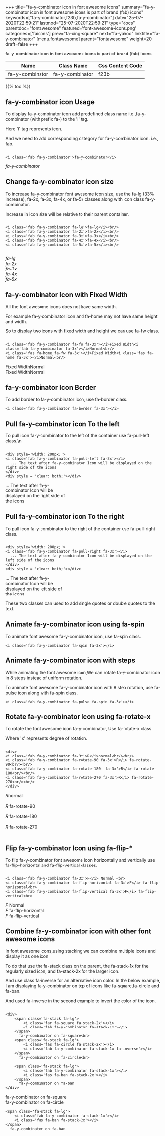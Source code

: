 +++
title="fa-y-combinator icon in font awesome icons"
summary="fa-y-combinator icon in font awesome icons is part of brand (fab) icons"
keywords=["fa-y-combinator,f23b,fa-y-combinator"]
date="25-07-2020T22:59:21"
lastmod="25-07-2020T22:59:21"
type="docs"
parentdoc="fontawesome"
featured='font-awesome-icons.png'
categories=['faicons']
prev="fa-xing-square"
next="fa-yahoo"
linktitle="fa-y-combinator"
[menu.fontawesome]
parent="fontawesome"
weight=20
draft=false
+++


fa-y-combinator icon in font awesome icons is part of brand (fab) icons

<div class='table-responsive'><table class='table'><thead><tr><th>Name</th><th>Class Name</th><th>Css Content Code</th></tr></thead><tbody><tr><td>fa-y-combinator</td><td>fa-y-combinator</td><td>f23b</td></tr></tbody></table></div>


{{% toc %}}


## fa-y-combinator icon Usage

To display fa-y-combinator icon add predefined class name i.e.,fa-y-combinator (with prefix fa-) to the 'i' tag.

Here 'i' tag represents icon.

And we need to add corresponding category for fa-y-combinator icon. i.e., fab.


```

<i class='fab fa-y-combinator'>fa-y-combinator</i>
```

<i class='fab fa-y-combinator'>fa-y-combinator</i>




## Change fa-y-combinator icon size
To increase fa-y-combinator font awesome icon size, use the fa-lg (33% increase), fa-2x, fa-3x, fa-4x, or fa-5x classes along with icon class fa-y-combinator.

Increase in icon size will be relative to their parent container. 

```

<i class='fab fa-y-combinator fa-lg'>fa-lg</i><br/>
<i class='fab fa-y-combinator fa-2x'>fa-2x</i><br/>
<i class='fab fa-y-combinator fa-3x'>fa-3x</i><br/>
<i class='fab fa-y-combinator fa-4x'>fa-4x</i><br/>
<i class='fab fa-y-combinator fa-5x'>fa-5x</i><br/>
            
```

<i class='fab fa-y-combinator fa-lg'>fa-lg</i><br/>
<i class='fab fa-y-combinator fa-2x'>fa-2x</i><br/>
<i class='fab fa-y-combinator fa-3x'>fa-3x</i><br/>
<i class='fab fa-y-combinator fa-4x'>fa-4x</i><br/>
<i class='fab fa-y-combinator fa-5x'>fa-5x</i><br/>
            



## fa-y-combinator Icon with Fixed Width 

All the font awesome icons does not have same width.

For example fa-y-combinator icon and fa-home may not have same height and width.

So to display two icons with fixed width and height we can use fa-fw class.


```

<i class='fab fa-y-combinator fa-fw fa-3x'></i>Fixed Width<i class='fab fa-y-combinator fa-3x'></i>Normal<br/>
<i class='fas fa-home fa-fw fa-3x'></i>Fixed Width<i class='fas fa-home fa-3x'></i>Normal<br/>
```

<i class='fab fa-y-combinator fa-fw fa-3x'></i>Fixed Width<i class='fab fa-y-combinator fa-3x'></i>Normal<br/>
<i class='fas fa-home fa-fw fa-3x'></i>Fixed Width<i class='fas fa-home fa-3x'></i>Normal<br/>



## fa-y-combinator Icon Border 

To add border to fa-y-combinator icon, use fa-border class.


```
<i class='fab fa-y-combinator fa-border fa-3x'></i>

```
<i class='fab fa-y-combinator fa-border fa-3x'></i>





## Pull fa-y-combinator icon To the left

To pull icon fa-y-combinator to the left of the container use fa-pull-left class.\n

```

<div style='width: 200px;'>
<i class='fab fa-y-combinator fa-pull-left fa-3x'></i>
  ... The text after fa-y-combinator Icon will be displayed on the right side of the icons
</div>
<div style = 'clear: both;'></div>
```

<div style='width: 200px;'>
<i class='fab fa-y-combinator fa-pull-left fa-3x'></i>
  ... The text after fa-y-combinator Icon will be displayed on the right side of the icons
</div>
<div style = 'clear: both;'></div>




## Pull fa-y-combinator icon To the right
To pull icon fa-y-combinator to the right of the container use fa-pull-right class.

```

<div style='width: 200px;'>
<i class='fab fa-y-combinator fa-pull-right fa-3x'></i>
  ... The text after fa-y-combinator Icon will be displayed on the left side of the icons
</div>
<div style = 'clear: both;'></div>
```

<div style='width: 200px;'>
<i class='fab fa-y-combinator fa-pull-right fa-3x'></i>
  ... The text after fa-y-combinator Icon will be displayed on the left side of the icons
</div>
<div style = 'clear: both;'></div>

These two classes can used to add single quotes or double quotes to the text.


## Animate fa-y-combinator icon using fa-spin
To animate font awesome fa-y-combinator icon, use fa-spin class.

```
<i class='fab fa-y-combinator fa-spin fa-3x'></i>
```
<i class='fab fa-y-combinator fa-spin fa-3x'></i>




## Animate fa-y-combinator icon with steps
While animating the font awesome icon,We can rotate fa-y-combinator icon in 8 steps instead of uniform rotation.

To animate font awesome fa-y-combinator icon with 8 step rotation, use fa-pulse icon along with fa-spin class.


```
<i class='fab fa-y-combinator fa-pulse fa-spin fa-3x'></i>

```
<i class='fab fa-y-combinator fa-pulse fa-spin fa-3x'></i>





## Rotate fa-y-combinator Icon using fa-rotate-x
To rotate the font awesome icon fa-y-combinator, Use fa-rotate-x class

Where 'x' represents degree of rotation.


```

<div>
<i class='fab fa-y-combinator fa-3x'>R</i>normal<br/><br/>
<i class='fab fa-y-combinator fa-rotate-90 fa-3x'>R</i> fa-rotate-90<br/><br/> 
<i class='fab fa-y-combinator fa-rotate-180  fa-3x'>R</i> fa-rotate-180<br/><br/> 
<i class='fab fa-y-combinator fa-rotate-270 fa-3x'>R</i> fa-rotate-270<br/><br/>
</div>
```

<div>
<i class='fab fa-y-combinator fa-3x'>R</i>normal<br/><br/>
<i class='fab fa-y-combinator fa-rotate-90 fa-3x'>R</i> fa-rotate-90<br/><br/> 
<i class='fab fa-y-combinator fa-rotate-180  fa-3x'>R</i> fa-rotate-180<br/><br/> 
<i class='fab fa-y-combinator fa-rotate-270 fa-3x'>R</i> fa-rotate-270<br/><br/>
</div>




## Flip fa-y-combinator Icon using fa-flip-*
To flip fa-y-combinator font awesome icon horizontally and vertically use fa-flip-horizontal and fa-flip-vertical classes. 

```

<i class='fab fa-y-combinator fa-3x'>F</i> Normal <br>
<i class='fab fa-y-combinator fa-flip-horizontal fa-3x'>F</i> fa-flip-horizontal<br>
<i class='fab fa-y-combinator fa-flip-vertical fa-3x'>F</i> fa-flip-vertical<br>
```

<i class='fab fa-y-combinator fa-3x'>F</i> Normal <br>
<i class='fab fa-y-combinator fa-flip-horizontal fa-3x'>F</i> fa-flip-horizontal<br>
<i class='fab fa-y-combinator fa-flip-vertical fa-3x'>F</i> fa-flip-vertical<br>




## Combine fa-y-combinator icon with other font awesome icons
In font awesome icons,using stacking we can combine multiple icons and display it as one icon 

To do that use the fa-stack class on the parent, the fa-stack-1x for the regularly sized icon, and fa-stack-2x for the larger icon.

And use class fa-inverse for an alternative icon color. 
In the below example, I am displaying fa-y-combinator on top of icons like fa-square,fa-circle and fa-ban.

And used fa-inverse in the second example to invert the color of the icon.

```

<div>
    <span class='fa-stack fa-lg'>
        <i class='far fa-square fa-stack-2x'></i>
        <i class='fab fa-y-combinator fa-stack-1x'></i>
    </span>
      fa-y-combinator on fa-square<br>
    <span class='fa-stack fa-lg'>
        <i class='fas fa-circle fa-stack-2x'></i>
        <i class='fab fa-y-combinator fa-stack-1x fa-inverse'></i>
    </span>
      fa-y-combinator on fa-circle<br>

    <span class='fa-stack fa-lg'>
        <i class='fab fa-y-combinator fa-stack-1x'></i>
        <i class='fas fa-ban fa-stack-2x'></i>
    </span>
      fa-y-combinator on fa-ban
</div>
```

<div>
    <span class='fa-stack fa-lg'>
        <i class='far fa-square fa-stack-2x'></i>
        <i class='fab fa-y-combinator fa-stack-1x'></i>
    </span>
      fa-y-combinator on fa-square<br>
    <span class='fa-stack fa-lg'>
        <i class='fas fa-circle fa-stack-2x'></i>
        <i class='fab fa-y-combinator fa-stack-1x fa-inverse'></i>
    </span>
      fa-y-combinator on fa-circle<br>

    <span class='fa-stack fa-lg'>
        <i class='fab fa-y-combinator fa-stack-1x'></i>
        <i class='fas fa-ban fa-stack-2x'></i>
    </span>
      fa-y-combinator on fa-ban
</div>






